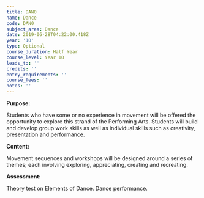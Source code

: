 ```yaml
---
title: DAN0
name: Dance
code: DAN0
subject_area: Dance
date: 2019-06-28T04:22:00.418Z
year: '10'
type: Optional
course_duration: Half Year
course_level: Year 10
leads_to: ''
credits: ''
entry_requirements: ''
course_fees: ''
notes: ''
---
```

**Purpose:**

Students who have some or no experience in movement will be offered the opportunity to explore this strand of the Performing Arts. Students will build and develop group work skills as well as individual skills such as creativity, presentation and performance.

**Content:**

Movement sequences and workshops will be designed around a series of themes; each involving exploring, appreciating, creating and recreating.

**Assessment:**

Theory test on Elements of Dance. Dance performance.
